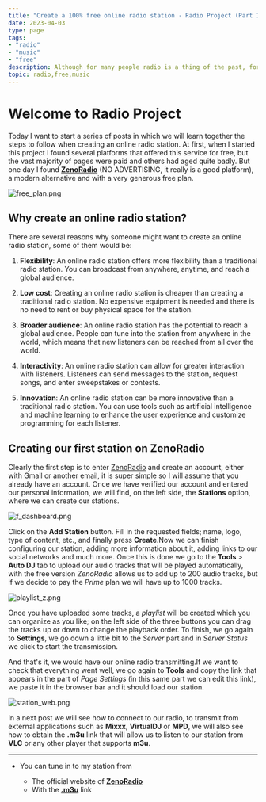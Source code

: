 ```yaml
---
title: "Create a 100% free online radio station - Radio Project (Part 1)"
date: 2023-04-03
type: page
tags: 
- "radio"
- "music"
- "free"
description: Although for many people radio is a thing of the past, for others it's an entertainment medium that they hold dear. I am one of those others, and in this post, we will learn how to create an online radio station
topic: radio,free,music
---
```


# Welcome to Radio Project

Today I want to start a series of posts in which we will learn together the steps to follow when creating an online radio station. At first, when I started this project I found several platforms that offered this service for free, but the vast majority of pages were paid and others had aged quite badly. But one day I found [**ZenoRadio**](https://zeno.fm) (NO ADVERTISING, it really is a good platform), a modern alternative and with a very generous free plan.

![free_plan.png](https://res.cloudinary.com/rooyca/image/upload/v1680509639/Blog/Imgs/Radio%20Project/free_plan_kd5cwc.png)

## Why create an online radio station?

There are several reasons why someone might want to create an online radio station, some of them would be:

1.  **Flexibility**: An online radio station offers more flexibility than a traditional radio station. You can broadcast from anywhere, anytime, and reach a global audience.
    
2.  **Low cost**: Creating an online radio station is cheaper than creating a traditional radio station. No expensive equipment is needed and there is no need to rent or buy physical space for the station.
    
3.  **Broader audience**: An online radio station has the potential to reach a global audience. People can tune into the station from anywhere in the world, which means that new listeners can be reached from all over the world.
    
4.  **Interactivity**: An online radio station can allow for greater interaction with listeners. Listeners can send messages to the station, request songs, and enter sweepstakes or contests.
    
5.  **Innovation**: An online radio station can be more innovative than a traditional radio station. You can use tools such as artificial intelligence and machine learning to enhance the user experience and customize programming for each listener.
    

## Creating our first station on ZenoRadio

Clearly the first step is to enter [ZenoRadio](https://zeno.fm) and create an account, either with Gmail or another email, it is super simple so I will assume that you already have an account. Once we have verified our account and entered our personal information, we will find, on the left side, the **Stations** option, where we can create our stations.

![f_dashboard.png](https://res.cloudinary.com/rooyca/image/upload/v1680509639/Blog/Imgs/Radio%20Project/f_dashboard_tjbxjh.png)

Click on the **Add Station** button. Fill in the requested fields; name, logo, type of content, etc., and finally press **Create**.Now we can finish configuring our station, adding more information about it, adding links to our social networks and much more. Once this is done we go to the **Tools** > **Auto DJ** tab to upload our audio tracks that will be played automatically, with the free version *ZenoRadio* allows us to add up to 200 audio tracks, but if we decide to pay the *Prime* plan we will have up to 1000 tracks.

![playlist_z.png](https://res.cloudinary.com/rooyca/image/upload/v1680509639/Blog/Imgs/Radio%20Project/playlist_z_sbepr1.png)

Once you have uploaded some tracks, a *playlist* will be created which you can organize as you like; on the left side of the three buttons you can drag the tracks up or down to change the playback order. To finish, we go again to **Settings**, we go down a little bit to the *Server* part and in *Server Status* we click to start the transmission.

And that's it, we would have our online radio transmitting.If we want to check that everything went well, we go again to **Tools** and copy the link that appears in the part of *Page Settings* (in this same part we can edit this link), we paste it in the browser bar and it should load our station.

![station_web.png](https://res.cloudinary.com/rooyca/image/upload/v1680509639/Blog/Imgs/Radio%20Project/station_web_m0caky.png)

In a next post we will see how to connect to our radio, to transmit from external applications such as **Mixxx**, **VirtualDJ** or **MPD**, we will also see how to obtain the **.m3u** link that will allow us to listen to our station from **VLC** or any other player that supports **m3u**.

---

- You can tune in to my station from 

	- The official website of [**ZenoRadio**](https://zeno.fm/radio/villa-de-la-cancion/)
	- With the [**.m3u**](https://stream.zeno.fm/jjempnshdlotv.m3u) link
